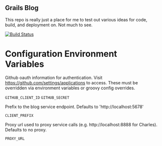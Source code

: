 Grails Blog
-----------

This repo is really just a place for me to test out various ideas for code, build, and deployment on. Not much to see.

[![Build Status](https://travis-ci.org/charliek/grails-blog.png?branch=master)](https://travis-ci.org/charliek/grails-blog)

Configuration Environment Variables
===================================

Github oauth information for authentication. Visit https://github.com/settings/applications to access. These must be
overridden via environment variables or groovy config overrides.

`GITHUB_CLIENT_ID`
`GITHUB_SECRET`

Prefix to the blog service endpoint. Defaults to 'http://localhost:5678'

`CLIENT_PREFIX`

Proxy url used to proxy service calls (e.g. http://localhost:8888 for Charles). Defaults to no proxy.

`PROXY_URL`

